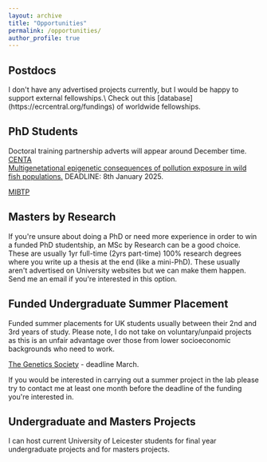 ```yaml
---
layout: archive
title: "Opportunities"
permalink: /opportunities/
author_profile: true
---
```


<h2>Postdocs</h2>
I don't have any advertised projects currently, but I would be happy to support external fellowships.\
Check out this [database](https://ecrcentral.org/fundings) of worldwide fellowships.

<h2>PhD Students</h2>

Doctoral training partnership adverts will appear around December time.\
[CENTA](https://centa.ac.uk/)\
[Multigenetational epigenetic consequences of pollution exposure in wild fish populations.](https://centa.ac.uk/studentship/2025-l10-multigenerational-epigenetic-consequences-of-pollution-exposure-in-wild-fish-populations/) DEADLINE: 8th January 2025.

[MIBTP](https://warwick.ac.uk/fac/cross_fac/mibtp/)


<h2>Masters by Research</h2>

If you're unsure about doing a PhD or need more experience in order to win a funded PhD studentship, an MSc by Research can be a good choice. These are usually 1yr full-time (2yrs part-time) 100% research degrees where you write up a thesis at the end (like a mini-PhD). These usually aren't advertised on University websites but we can make them happen. Send me an email if you're interested in this option. 

<h2>Funded Undergraduate Summer Placement</h2>

Funded summer placements for UK students usually between their 2nd and 3rd years of study. Please note, I do not take on voluntary/unpaid projects as this is an unfair advantage over those from lower socioeconomic backgrounds who need to work.

[The Genetics Society](https://genetics.org.uk/grants/summer-studentships/) - deadline March.

<!---[MIBTP](https://warwick.ac.uk/fac/cross_fac/mibtp/rep/) - deadline June.\ -->
<!---[CENTA](https://centa.ac.uk/centa-research-experience-placements-rep-2022/) - deadline usually around May.-->

If you would be interested in carrying out a summer project in the lab please try to contact me at least one month before the deadline of the funding you're interested in.

<h2>Undergraduate and Masters Projects</h2>

I can host current University of Leicester students for final year undergraduate projects and for masters projects.